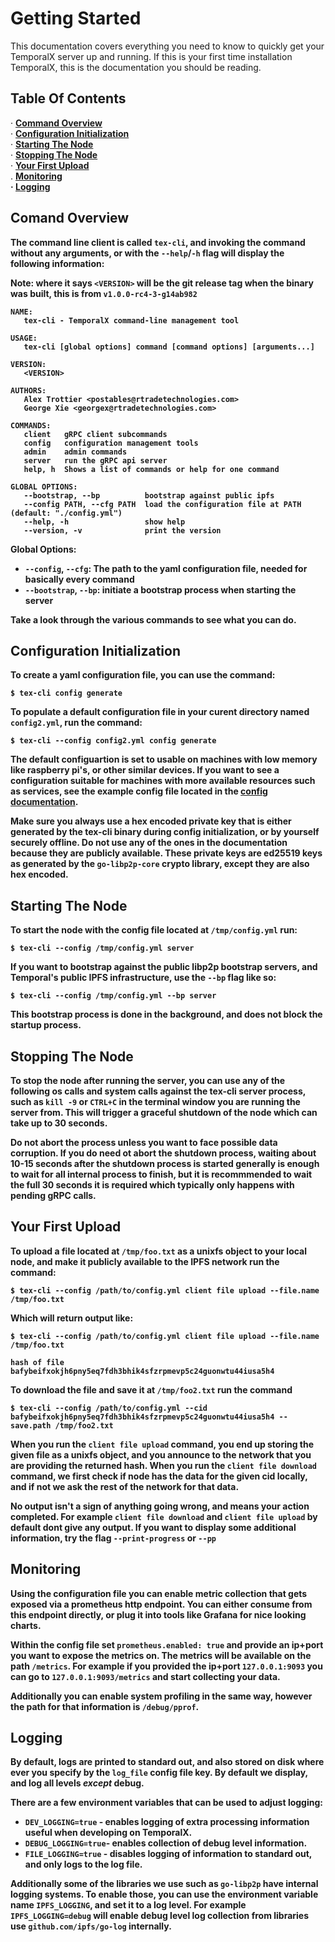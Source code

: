 # Getting Started

This documentation covers everything you need to know to quickly get your TemporalX server up and running. If this is your first time installation TemporalX, this is the documentation you should be reading.

## Table Of Contents

<p align="left">
  · <a href="#command-overview"><strong>Command Overview</strong></a>
  <br>
  · <a href="#configuration-initialization"><strong>Configuration Initialization</strong></a> 
  <br>
  · <a href="#starting-the-node"><strong>Starting The Node</strong></a>
  <br> 
  · <a href="#stopping-the-node"><strong>Stopping The Node</strong></a>
  <br>
   · <a href="#your-first-upload"><strong>Your First Upload</strong></a>
  <br>
  . <a href="#monitoring"><strong>Monitoring</string></a>
  <br>
  · <a href="#logging"><strong>Logging</strong></a> 
</p>

## Comand Overview

The command line client is called `tex-cli`, and invoking the command without any arguments, or with the `--help`/`-h` flag will display the following information:

**Note: where it says `<VERSION>` will be the git release tag when the binary was built, this is from `v1.0.0-rc4-3-g14ab982`**

```
NAME:
   tex-cli - TemporalX command-line management tool

USAGE:
   tex-cli [global options] command [command options] [arguments...]

VERSION:
   <VERSION>

AUTHORS:
   Alex Trottier <postables@rtradetechnologies.com>
   George Xie <georgex@rtradetechnologies.com>

COMMANDS:
   client   gRPC client subcommands
   config   configuration management tools
   admin    admin commands
   server   run the gRPC api server
   help, h  Shows a list of commands or help for one command

GLOBAL OPTIONS:
   --bootstrap, --bp          bootstrap against public ipfs
   --config PATH, --cfg PATH  load the configuration file at PATH (default: "./config.yml")
   --help, -h                 show help
   --version, -v              print the version
```

Global Options:
* `--config`, `--cfg`: The path to the yaml configuration file, needed for basically every command
* `--bootstrap`, `--bp`: initiate a bootstrap process when starting the server

Take a look through the various commands to see what you can do.

## Configuration Initialization

To create a yaml configuration file, you can use the command:

```
$ tex-cli config generate
``` 

To populate a default configuration file in your curent directory named `config2.yml`, run the command:

```
$ tex-cli --config config2.yml config generate
```

The default configuartion is set to usable on machines with low memory like raspberry pi's, or other similar devices. If you want to see a configuration suitable for machines with more available resources such as services, see the example config file located in the [config documentation](CONFIGURATION.md).

Make sure you always use a hex encoded private key that is either generated by the tex-cli binary during config initialization, or by yourself securely offline. Do not use any of the ones in the documentation because they are publicly available. These private keys are ed25519 keys as generated by the `go-libp2p-core` crypto library, except they are also hex encoded.

## Starting The Node

To start the node with the config file located at `/tmp/config.yml` run:

```
$ tex-cli --config /tmp/config.yml server
```

If you want to bootstrap against the public libp2p bootstrap servers, and Temporal's public IPFS infrastructure, use the `--bp` flag like so:

```
$ tex-cli --config /tmp/config.yml --bp server
```

This bootstrap process is done in the background, and does not block the startup process.

## Stopping The Node

To stop the node after running the server, you can use any of the following os calls and system calls against the tex-cli server process, such as `kill -9` or `CTRL+C` in the terminal window you are running the server from. This will trigger a graceful shutdown of the node which can take up to 30 seconds. 

Do not abort the process unless you want to face possible data corruption. If you do need ot abort the shutdown process, waiting about 10-15 seconds after the shutdown process is started generally is enough to wait for all internal process to finish, but it is recommmended to wait the full 30 seconds it is required which typically only happens with pending gRPC calls.

## Your First Upload

To upload a file located at `/tmp/foo.txt` as a unixfs object to your local node, and make it publicly available to the IPFS network run the command:

```
$ tex-cli --config /path/to/config.yml client file upload --file.name /tmp/foo.txt
```

Which will return output like:

```
$ tex-cli --config /path/to/config.yml client file upload --file.name /tmp/foo.txt

hash of file bafybeifxokjh6pny5eq7fdh3bhik4sfzrpmevp5c24guonwtu44iusa5h4
```

To download the file and save it at `/tmp/foo2.txt` run the command

```
$ tex-cli --config /path/to/config.yml --cid bafybeifxokjh6pny5eq7fdh3bhik4sfzrpmevp5c24guonwtu44iusa5h4 --save.path /tmp/foo2.txt
```

When you run the `client file upload` command, you end up storing the given file as a unixfs object, and you announce to the network that you are providing the returned hash. When you run the `client file download` command, we first check if node has the data for the given cid locally, and if not we ask the rest of the network for that data.

No output isn't a sign of anything going wrong, and means your action completed. For example `client file download` and `client file upload` by default dont give any output.  If you want to display some additional information, try the flag `--print-progress` or `--pp`

## Monitoring

Using the configuration file you can enable metric collection that gets exposed via a prometheus http endpoint. You can either consume from this endpoint directly, or plug it into tools like Grafana for nice looking charts.

Within the config file set `prometheus.enabled: true` and provide an ip+port you want to expose the metrics on. The metrics will be available on the path `/metrics`. For example if you provided the ip+port `127.0.0.1:9093` you can go to `127.0.0.1:9093/metrics` and start collecting your data.

Additionally you can enable system profiling in the same way, however the path for that information is `/debug/pprof`.

## Logging

By default, logs are printed to standard out, and also stored on disk where ever you specify by the `log_file` config file key. By default we display, and log all levels *except* **debug**.

There are a few environment variables that can be used to adjust logging:

* `DEV_LOGGING=true` - enables logging of extra processing information useful when developing on TemporalX.
* `DEBUG_LOGGING=true`- enables collection of debug level information.
* `FILE_LOGGING=true` - disables logging of information to standard out, and only logs to the log file.


Additionally some of the libraries we use such as `go-libp2p` have internal logging systems. To enable those, you can use the environment variable name `IPFS_LOGGING`, and set it to a log level. For example `IPFS_LOGGING=debug` will enable debug level log collection from libraries use `github.com/ipfs/go-log` internally.